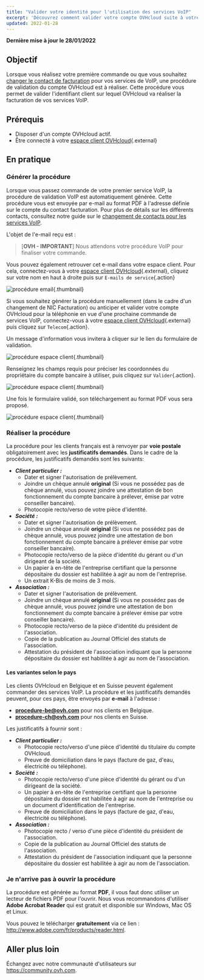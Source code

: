 ```yaml
---
title: "Valider votre identité pour l'utilisation des services VoIP"
excerpt: 'Découvrez comment valider votre compte OVHcloud suite à votre première commande de services VoIP'
updated: 2022-01-28
---
```


**Dernière mise à jour le 28/01/2022**

## Objectif

Lorsque vous réalisez votre première commande ou que vous souhaitez [changer le contact de facturation](/pages/telecom/voip/effectuer_un_changement_de_contact_pour_les_services_voip) pour vos services de VoIP, une procédure de validation du compte OVHcloud est à réaliser.
Cette procédure vous permet de valider l'identifiant client sur lequel OVHcloud va réaliser la facturation de vos services VoIP.

## Prérequis

- Disposer d'un compte OVHcloud actif.
- Être connecté à votre [espace client OVHcloud](https://www.ovh.com/auth/?action=gotomanager&from=https://www.ovh.com/fr/&ovhSubsidiary=fr){.external}

## En pratique

### Générer la procédure 

Lorsque vous passez commande de votre premier service VoIP, la procédure de validation VoIP est automatiquement générée. Cette procédure vous est envoyée par e-mail au format PDF à l'adresse définie sur le compte du contact facturation. Pour plus de détails sur les différents contacts, consultez notre guide sur le [changement de contacts pour les services VoIP](/pages/telecom/voip/effectuer_un_changement_de_contact_pour_les_services_voip).

L'objet de l'e-mail reçu est : 

>
>[**OVH - IMPORTANT**] Nous attendons votre procédure VoIP pour finaliser votre commande.
>

Vous pouvez également retrouver cet e-mail dans votre espace client. Pour cela, connectez-vous à votre [espace client OVHcloud](https://www.ovh.com/auth/?action=gotomanager&from=https://www.ovh.com/fr/&ovhSubsidiary=fr){.external}, cliquez sur votre nom en haut à droite puis sur `E-mails de service`{.action}

![procédure email](images/email.png){.thumbnail}

Si vous souhaitez générer la procédure manuellement (dans le cadre d'un changement de NIC Facturation) ou anticiper et valider votre compte OVHcloud pour la téléphonie en vue d'une prochaine commande de services VoIP, connectez-vous à votre [espace client OVHcloud](https://www.ovh.com/auth/?action=gotomanager&from=https://www.ovh.com/fr/&ovhSubsidiary=fr){.external} puis cliquez sur `Telecom`{.action}.

Un message d'information vous invitera à cliquer sur le lien du formulaire de validation.

![procédure espace client](images/procedure01-2022.png){.thumbnail}

Renseignez les champs requis pour préciser les coordonnées du propriétaire du compte bancaire à utiliser, puis cliquez sur `Valider`{.action}.

![procédure espace client](images/procedure02-2022.png){.thumbnail}

Une fois le formulaire validé, son téléchargement au format PDF vous sera proposé.

![procédure espace client](images/procedure03-2022.png){.thumbnail}

### Réaliser la procédure

La procédure pour les clients français est à renvoyer par **voie postale** obligatoirement avec les **justificatifs demandés**. Dans le cadre de la procédure, les justificatifs demandés sont les suivants:

-   ***Client particulier :***
    -   Dater et signer l'autorisation de prélèvement.
    -   Joindre un chèque annulé **original** (Si vous ne possédez pas de chèque annulé, vous pouvez joindre une attestation de bon fonctionnement du compte bancaire à prélever, émise par votre conseiller bancaire).
    -   Photocopie recto/verso de votre pièce d'identité.    
-   ***Société :***
    -   Dater et signer l'autorisation de prélèvement.
    -   Joindre un chèque annulé **original** (Si vous ne possédez pas de chèque annulé, vous pouvez joindre une attestation de bon fonctionnement du compte bancaire à prélever émise par votre conseiller bancaire).
    -   Photocopie recto/verso de la pièce d'identité du gérant ou d'un dirigeant de la société.
    -   Un papier à en-tête de l'entreprise certifiant que la personne dépositaire du dossier est habilitée à agir au nom de l'entreprise.
    -   Un extrait K-Bis de moins de 3 mois.
-   ***Association :***
    -   Dater et signer l'autorisation de prélèvement.
    -   Joindre un chèque annulé **original** (Si vous ne possédez pas de chèque annulé, vous pouvez joindre une attestation de bon fonctionnement du compte bancaire à prélever émise par votre conseiller bancaire).
    -   Photocopie recto/verso de la pièce d'identité du président de l'association.
    -   Copie de la publication au Journal Officiel des statuts de l'association.
    -   Attestation du président de l'association indiquant que la personne dépositaire du dossier est habilitée à agir au nom de l'association.

#### Les variantes selon le pays

Les clients OVHcloud en Belgique et en Suisse peuvent également commander des services VoIP. La procédure et les justificatifs demandés peuvent, pour ces pays, être envoyés par **e-mail** à l'adresse :

-   **procedure-be@ovh.com** pour nos clients en Belgique.
-   **procedure-ch@ovh.com** pour nos clients en Suisse.

Les justificatifs à fournir sont :

-   ***Client particulier :***
    -   Photocopie recto/verso d'une pièce d'identité du titulaire du compte OVHcloud.
    -   Preuve de domiciliation dans le pays (facture de gaz, d'eau, électricité ou téléphone).
-   ***Société :***
    -   Photocopie recto/verso d'une pièce d'identité du gérant ou d'un dirigeant de la société.
    -   Un papier à en-tête de l'entreprise certifiant que la personne dépositaire du dossier est habilitée à agir au nom de l'entreprise ou un document d'identification de l'entreprise.
    -   Preuve de domiciliation dans le pays (facture de gaz, d'eau, électricité ou téléphone).
-   ***Association :***
    -   Photocopie recto / verso d'une pièce d'identité du président de l'association.
    -   Copie de la publication au Journal Officiel des statuts de l'association.
    -   Attestation du président de l'association indiquant que la personne dépositaire du dossier est habilitée à agir au nom de l'association.


### Je n'arrive pas à ouvrir la procédure 

La procédure est générée au format **PDF**, il vous faut donc utiliser un lecteur de fichiers PDF pour l'ouvrir. Nous vous recommandons d'utiliser **Adobe Acrobat Reader** qui est gratuit et disponible sur Windows, Mac OS et Linux.

Vous pouvez le télécharger **gratuitement** via ce lien : <http://www.adobe.com/fr/products/reader.html>.

## Aller plus loin

Échangez avec notre communauté d'utilisateurs sur <https://community.ovh.com>.
